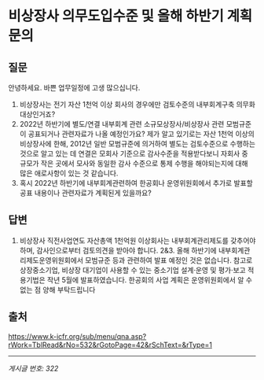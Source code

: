 # 비상장사 의무도입수준 및 올해 하반기 계획 문의

## 질문
안녕하세요.
바쁜 업무일정에 고생 많으십니다.
1. 비상장사는 전기 자산 1천억 이상 회사의 경우에만 검토수준의 내부회계구축 의무화 대상인거죠?
2. 2022년 하반기에 별도/연결 내부회계 관련 소규모상장사/비상장사 관련 모범규준이 공표되거나 관련자료가 나올 예정인가요?
제가 알고 있기로는 자산 1천억 이상의 비상장사에 한해, 2012년 일반 모범규준에 의거하여 별도는 검토수준으로 수행하는 것으로 알고 있는
데 연결은 모회사 기준으로 감사수준을 적용받다보니 자회사 중 규모가 작은 곳에서 모사와 동일한 감사 수준으로 통제 수행을 해야되는지에
대해 많은 애로사항이 있는 것 같습니다.
3. 혹시 2022년 하반기에 내부회계관련하여 한공회나 운영위원회에서 추가로 발표할 공표 내용이나 관련자료가 계획된게 있을까요?

## 답변
1. 비상장사 직전사업연도 자산총액 1천억원 이상회사는 내부회계관리제도를 갖추어야 하며, 감사인으로부터 검토의견을 받아야 합니다.
2&3. 올해 하반기에 내부회계관리제도운영위원회에서 모범규준 등과 관련하여 발표 예정인 것은 없습니다. 참고로 상장중소기업, 비상장 대기업이 사용할 수 있는 중소기업 설계·운영 및 평가·보고 적용기법은 작년 5월에 발표하였습니다.
한공회의 사업 계획은 운영위원회에서 알 수 없는 점 양해 부탁드립니다

## 출처
https://www.k-icfr.org/sub/menu/qna.asp?rWork=TblRead&rNo=532&rGotoPage=42&rSchText=&rType=1

---
*게시글 번호: 322*
